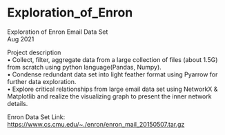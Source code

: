 # Exploration_of_Enron
Exploration of Enron Email Data Set<br>
Aug 2021

Project description<br>
• Collect, filter, aggregate data from a large collection of files (about 1.5G) from scratch using python language(Pandas, Numpy).<br>
• Condense redundant data set into light feather format using Pyarrow for further data exploration.<br>
• Explore critical relationships from large email data set using NetworkX & Matplotlib and realize the visualizing graph to present the inner network details.<br>

Enron Data Set Link:<br>
https://www.cs.cmu.edu/~./enron/enron_mail_20150507.tar.gz
